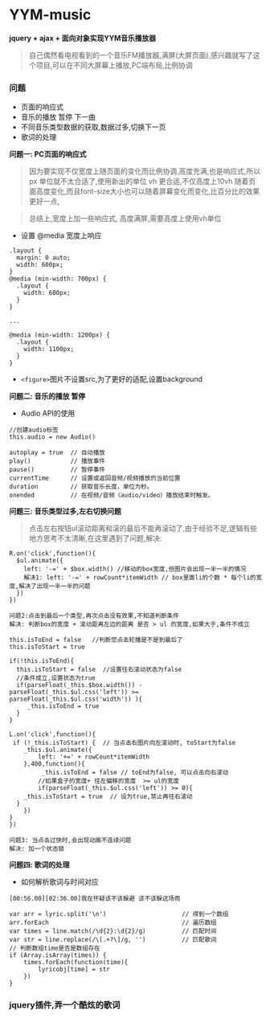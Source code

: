 # YYM-music

**jquery + ajax + 面向对象实现YYM音乐播放器**

> 自己偶然看电视看到的一个音乐FM播放器,满屏(大屏页面),感兴趣就写了这个项目,可以在不同大屏幕上播放,PC端布局,比例协调

### 问题
- 页面的响应式
- 音乐的播放 暂停 下一曲
- 不同音乐类型数据的获取,数据过多,切换下一页
- 歌词的处理

**问题一: PC页面的响应式**

> 因为要实现不仅宽度上随页面的变化而比例协调,高度充满,也是响应式,所以 px 单位就不太合适了,使用新出的单位 vh 更合适,不仅高度上10vh 随着页面高度变化,而且font-size大小也可以随着屏幕变化而变化,比百分比的效果更好一点,

> 总结上,宽度上加一些响应式, 高度满屏,需要高度上使用vh单位

- 设置 @media 宽度上响应
```
.layout {
  margin: 0 auto;
  width: 600px;
}
@media (min-width: 700px) {
  .layout {
    width: 600px;
  }
}

...

@media (min-width: 1200px) {
  .layout {
    width: 1100px;
  }
}
```
- `<figure>`图片不设置src,为了更好的适配,设置background

**问题二: 音乐的播放 暂停**
- Audio API的使用
```
//创建audio标签
this.audio = new Audio()

autoplay = true  // 自动播放
play()           // 播放事件
pause()          // 暂停事件
currentTime      // 设置或返回音频/视频播放的当前位置
duration         // 获取音乐长度，单位为秒。
onended          // 在视频/音频（audio/video）播放结束时触发。
```

**问题三: 音乐类型过多,左右切换问题**

> 点击左右按钮ul滚动距离和滚的最后不能再滚动了,由于经验不足,逻辑有些地方思考不太清晰,在这里遇到了问题,解决:

```
R.on('click',function(){
  $ul.animate({
    left: '-=' + $box.width() //移动的box宽度,但图片会出现一半一半的情况
    解决1: left: '-=' + rowCount*itemWidth // box里面li的个数 * 每个li的宽度,解决了出现一半一半的问题
  })
})
```
```
问题2:点击到最后一个类型,再次点击没有效果,不知道判断条件
解决: 判断box的宽度 + 滚动距离左边的距离 是否 > ul 的宽度,如果大于,条件不成立

this.isToEnd = false   //判断您点击轮播是不是到最后了
this.isToStart = true

if(!this.isToEnd){
  this.isToStart = false  //设置往右滚动状态为false
  //条件成立,设置状态为true
  if(parseFloat(_this.$box.width()) - parseFloat(_this.$ul.css('left')) >= parseFloat(_this.$ul.css('width')) ){
     _this.isToEnd = true
  }
}

L.on('click',function(){
 if (!_this.isToStart) {  // 当点击右图片向左滚动时, toStart为false
	_this.$ul.animate({
		left: '+=' + rowCount*itemWidth
	},400,function(){
		 _this.isToEnd = false // toEnd为false, 可以点击向右滚动
		//如果盒子的宽度+ 往左偏移的宽度  >= ul的宽度
		if(parseFloat(_this.$ul.css('left')) >= 0){
    _this.isToStart = true  // 设为true,禁止再往右滚动
  }
	})
}
})

问题3: 当点击过快时,会出现动画不连续问题
解决: 加一个状态锁
```
**问题四: 歌词的处理**
- 如何解析歌词与时间对应
```
[00:56.00][02:36.00]我在怀疑该不该躲避 该不该躲这场雨

var arr = lyric.split('\n')                     // 得到一个数组
arr.forEach                                     // 遍历数组
var times = line.match(/\d{2}:\d{2}/g)          // 匹配时间 
var str = line.replace(/\[.+?\]/g, '')          // 匹配歌词
// 判断数组time是否是数组存在
if (Array.isArray(times)) {
	times.forEach(function(time){
		lyricobj[time] = str
	})
}   
```

### jquery插件,弄一个酷炫的歌词

